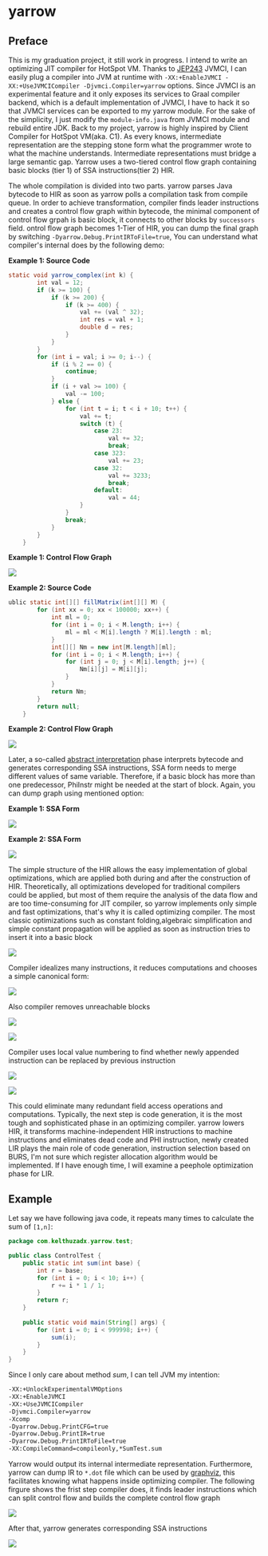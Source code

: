 # yarrow 

## Preface
This is my graduation project, it still work in progress. I intend to write an optimizing JIT compiler for HotSpot VM. 
Thanks to [JEP243](http://openjdk.java.net/jeps/243) JVMCI, I can easily plug a compiler into
JVM at runtime with `-XX:+EnableJVMCI -XX:+UseJVMCICompiler -Djvmci.Compiler=yarrow` options.
Since JVMCI is an experimental feature and it only exposes its services to Graal compiler backend, 
which is a default implementation of JVMCI, I have to hack it so that JVMCI services can be exported 
to my yarrow module. For the sake of the simplicity, I just modify the `module-info.java` from JVMCI 
module and rebuild entire JDK. Back to my project, yarrow is highly inspired by Client Compiler for 
HotSpot VM(aka. C1). As every knows, intermediate representation are the stepping stone form what the
programmer wrote to what the machine understands. Intermediate representations must bridge a large semantic
gap. Yarrow uses a two-tiered control flow graph containing basic blocks (tier 1) of SSA
instructions(tier 2) HIR.

The whole compilation is divided into two parts. yarrow parses Java bytecode to HIR as soon as yarrow
polls a compilation task from compile queue. In order to achieve transformation, compiler finds leader
instructions and creates a control flow graph within bytecode, the minimal component of control flow grpah
is basic block, it connects to other blocks by `successors` field. 
ontrol flow graph becomes 1-Tier of HIR, you can dump the final graph by switching `-Dyarrow.Debug.PrintIRToFile=true`,
You can understand what compiler's internal does by the following demo:

**Example 1: Source Code**
```java
static void yarrow_complex(int k) {
        int val = 12;
        if (k >= 100) {
            if (k >= 200) {
                if (k >= 400) {
                    val += (val ^ 32);
                    int res = val + 1;
                    double d = res;
                }
            }
        }
        for (int i = val; i >= 0; i--) {
            if (i % 2 == 0) {
                continue;
            }
            if (i + val >= 100) {
                val -= 100;
            } else {
                for (int t = i; t < i + 10; t++) {
                    val += t;
                    switch (t) {
                        case 23:
                            val += 32;
                            break;
                        case 323:
                            val += 23;
                        case 32:
                            val += 3233;
                            break;
                        default:
                            val = 44;
                    }
                }
                break;
            }
        }
    }
```

**Example 1: Control Flow Graph**

![](doc/ControlTest_yarrow_complex_phase0.png)

**Example 2: Source Code**

```java
ublic static int[][] fillMatrix(int[][] M) {
        for (int xx = 0; xx < 100000; xx++) {
            int ml = 0;
            for (int i = 0; i < M.length; i++) {
                ml = ml < M[i].length ? M[i].length : ml;
            }
            int[][] Nm = new int[M.length][ml];
            for (int i = 0; i < M.length; i++) {
                for (int j = 0; j < M[i].length; j++) {
                    Nm[i][j] = M[i][j];
                }
            }
            return Nm;
        }
        return null;
    }
```

**Example 2: Control Flow Graph**

![](doc/MatrixTest_fillMatrix_phase0.png)

Later, a so-called [abstract interpretation](https://en.wikipedia.org/wiki/Abstract_interpretation) phase
interprets bytecode and generates corresponding SSA instructions, SSA form needs to merge different 
values of same variable. Therefore, if a basic block has more than one predecessor, PhiInstr might
be needed at the start of block. Again, you can dump graph using mentioned option:

**Example 1: SSA Form**

![](doc/ControlTest_yarrow_complex_phase1.png)

**Example 2: SSA Form**

![](doc/MatrixTest_fillMatrix_phase1.png)

The simple structure of the HIR allows the easy implementation of global optimizations, which are applied
both during and after the construction of HIR. Theoretically, all optimizations developed for traditional
compilers could be applied, but most of them require the analysis of the data flow and are too time-consuming for 
JIT compiler, so yarrow implements only simple and fast optimizations, that's why it is called optimizing
compiler. The most classic optimizations such as constant folding,algebraic simplification and simple constant
propagation will be applied as soon as instruction tries to insert it into a basic block

![](doc/IdealTest_main_phase0.png)

Compiler idealizes many instructions, it reduces computations and chooses a simple canonical form:

![](doc/IdealTest_main_phase1.png)

Also compiler removes unreachable blocks

![](doc/IdealTest_main_phase0.png)

![](doc/IdealTest_main_phase1.png)

Compiler uses local value numbering to find whether newly appended instruction can be replaced by previous 
instruction

![](doc/LVNTest_lvn_phase0.png)

![](doc/LVNTest_lvn_phase1.png)

This could eliminate many redundant field access operations and computations. 
Typically, the next step is code generation,
it is the most tough and sophisticated phase in an optimizing compiler.
yarrow lowers HIR, it transforms machine-independent HIR instructions
to machine instructions and eliminates dead code and PHI instruction, newly created LIR plays the main 
role of code generation, instruction selection based on BURS, I'm not sure which register allocation
algorithm would be implemented. If I have enough time, I will examine a peephole optimization phase
for LIR.

## Example
Let say we have following java code, it repeats many times to calculate the sum of `[1,n]`:
```java
package com.kelthuzadx.yarrow.test;

public class ControlTest {
    public static int sum(int base) {
        int r = base;
        for (int i = 0; i < 10; i++) {
            r += i * 1 / 1;
        }
        return r;
    }
    
    public static void main(String[] args) {
        for (int i = 0; i < 999998; i++) {
            sum(i);
        }
    }
}
```
Since I only care about method *sum*, I can tell JVM my intention:
```bash
-XX:+UnlockExperimentalVMOptions
-XX:+EnableJVMCI
-XX:+UseJVMCICompiler
-Djvmci.Compiler=yarrow
-Xcomp
-Dyarrow.Debug.PrintCFG=true
-Dyarrow.Debug.PrintIR=true
-Dyarrow.Debug.PrintIRToFile=true
-XX:CompileCommand=compileonly,*SumTest.sum
```
Yarrow would output its internal intermediate representation. Furthermore, yarrow can
dump IR to `*.dot` file which can be used by [graphviz](http://www.graphviz.org/), this 
facilitates knowing what happens inside optimizing compiler.
The following firgure shows the frist step compiler does, it finds leader instructions which 
can split control flow and builds the complete control flow graph

![](doc/SumTest_sum_phase1.png)

After that, yarrow generates corresponding SSA instructions

![](doc/SumTest_sum_phase2.png)
